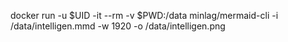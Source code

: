docker run -u $UID -it --rm -v $PWD:/data minlag/mermaid-cli -i /data/intelligen.mmd -w 1920 -o /data/intelligen.png
